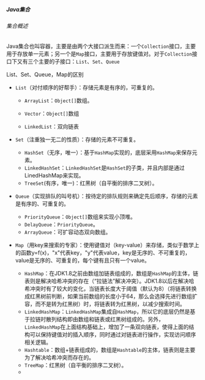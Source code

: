 

##### Java集合

###### 集合概述

Java集合也叫容器，主要是由两个大接口派生而来：一个`Collection`接口，主要用于存放单一元素；另一个是`Map`接口，主要用于存放键值对。对于`Collection`接口下又有三个主要的子接口：`List`、`Set`、`Queue`

List、Set、Queue，Map的区别

- `List`（对付顺序的好帮手）：存储元素是有序的，可重复的。

  - `ArrayList`：`Object[]`数组。

  - `Vector`：`Object[]`数组

  - `LinkedList`：双向链表

- `Set`（注重独一无二的性质）：存储的元素不可重复。
  - `HashSet`（无序，唯一）：基于`HashMap`实现的，底层采用`HashMap`来保存元素。
  - `LinkedHashSet`：`LinkedHashSet`是`HashSet`的子类，并且内部是通过LinedHashMap来实现。
  - `TreeSet`(有序，唯一)：红黑树（自平衡的排序二叉树）。

- `Queue`（实现排队的叫号机）：按待定的排队规则来确定先后顺序，存储的元素是有序的、可重复的。
  - `PriorityQueue`：`Object[]`数组来实现小顶堆。
  - `DelayQueue`：`PriorityQueue`。
  - `ArrayQueue`：可扩容动态双向数组。

- `Map`（用key来搜索的专家）：使用键值对（key-value）来存储，类似于数学上的函数y=f(x)，"x"代表key，"y"代表value，key是无序的、不可重复的，value是无序的、可重复的，每个键有且只有一个value。
  - `HashMap`：在JDK1.8之前由数组加链表组成的，数组是`HashMap`的主体，链表则是解决哈希冲突的存在（“拉链法”解决冲突）。JDK1.8以后在解决哈希冲突时有了较大的变化，当链表长度大于阈值（默认为8）（将链表转换成红黑树前判断，如果当前数组的长度小于64，那么会选择先进行数组扩容，而不是转为红黑树）时，将链表转为红黑树，以减少搜索时间。
  - `LinkedHashMap`：`LinkedHashMap`集成自`HashMap`，所以它的底层仍然是基于拉链时散列结构即由数组和链表或红黑树组成的。另外，`LinkedHashMap`在上面结构基础上，增加了一条双向链表，使得上面的结构可以保持键值对的插入顺序，同时通过对链表进行操作，实现访问顺序相关逻辑。
  - `Hashtable`：数组+链表组成的，数组是`Hashtable`的主体，链表则是主要为了解决哈希冲突而存在的。
  - `TreeMap`：红黑树（自平衡的排序二叉树）。
  - 





